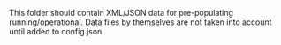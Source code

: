 This folder should contain XML/JSON data for pre-populating running/operational.
Data files by themselves are not taken into account until added to config.json
